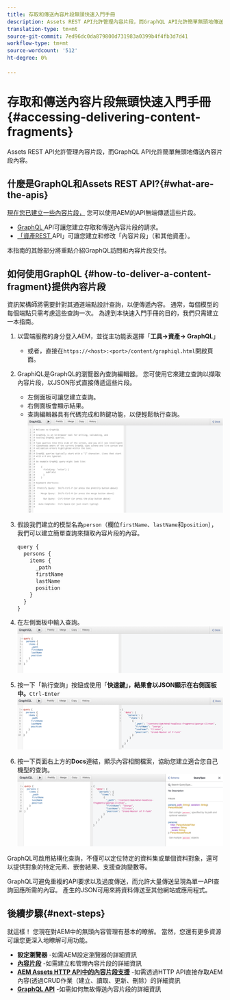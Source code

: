 ```yaml
---
title: 存取和傳送內容片段無頭快速入門手冊
description: Assets REST API允許管理內容片段，而GraphQL API允許簡單無頭地傳送內容片段內容。
translation-type: tm+mt
source-git-commit: 7ed96dc0da879800d731983a0399b4f4fb3d7d41
workflow-type: tm+mt
source-wordcount: '512'
ht-degree: 0%

---
```



# 存取和傳送內容片段無頭快速入門手冊{#accessing-delivering-content-fragments}

Assets REST API允許管理內容片段，而GraphQL API允許簡單無頭地傳送內容片段內容。

## 什麼是GraphQL和Assets REST API?{#what-are-the-apis}

[現在您已建立一些內容片段，](create-content-fragment.md) 您可以使用AEM的API無端傳遞這些片段。

* [GraphQL ](/help/assets/content-fragments/graphql-api-content-fragments.md) API可讓您建立存取和傳送內容片段的請求。
* [「資產REST ](/help/assets/content-fragments/assets-api-content-fragments.md) API」可讓您建立和修改「內容片段」（和其他資產）。

本指南的其餘部分將重點介紹GraphQL訪問和內容片段交付。

## 如何使用GraphQL {#how-to-deliver-a-content-fragment}提供內容片段

資訊架構師將需要針對其通道端點設計查詢，以便傳遞內容。 通常，每個模型的每個端點只需考慮這些查詢一次。 為達到本快速入門手冊的目的，我們只需建立一本指南。

1. 以雲端服務的身分登入AEM，並從主功能表選擇「**工具->資產-> GraphQL**」
   * 或者，直接在`https://<host>:<port>/content/graphiql.html`開啟頁面。

1. GraphiQL是GraphQL的瀏覽器內查詢編輯器。 您可使用它來建立查詢以擷取內容片段，以JSON形式直接傳遞這些片段。
   * 左側面板可讓您建立查詢。
   * 右側面板會顯示結果。
   * 查詢編輯器具有代碼完成和熱鍵功能，以便輕鬆執行查詢。
      ![圖形QL編輯器](../assets/graphiql.png)

1. 假設我們建立的模型名為`person`（欄位`firstName`、`lastName`和`position`），我們可以建立簡單查詢來擷取內容片段的內容。

   ```
   query {
     persons {
       items {
         _path
         firstName
         lastName
         position
       }
     }
   }
   ```

1. 在左側面板中輸入查詢。
   ![GraphiQL查詢](../assets/graphiql-query.png)

1. 按一下「執行查詢」按鈕或使用「**快速鍵」，結果會以JSON顯示在右側面板中。**`Ctrl-Enter`
   ![GraphiQL結果](../assets/graphiql-results.png)

1. 按一下頁面右上方的&#x200B;**Docs**連結，顯示內容相關檔案，協助您建立適合您自己機型的查詢。
   ![GraphiQL文檔](../assets/graphiql-documentation.png)

GraphQL可啟用結構化查詢，不僅可以定位特定的資料集或單個資料對象，還可以提供對象的特定元素、嵌套結果、支援查詢變數等。

GraphQL可避免重複的API要求以及過度傳送，而允許大量傳送呈現為單一API查詢回應所需的內容。 產生的JSON可用來將資料傳送至其他網站或應用程式。

## 後續步驟{#next-steps}

就這樣！ 您現在對AEM中的無頭內容管理有基本的瞭解。 當然，您還有更多資源可讓您更深入地瞭解可用功能。

* **設定瀏覽器** -如需AEM設定瀏覽器的詳細資訊
* **[內容片段](/help/assets/content-fragments/content-fragments.md)** -如需建立和管理內容片段的詳細資訊
* **[AEM Assets HTTP API中的內容片段支援](/help/assets/content-fragments/assets-api-content-fragments.md)** -如需透過HTTP API直接存取AEM內容(透過CRUD作業（建立、讀取、更新、刪除）的詳細資訊
* **[GraphQL API](/help/assets/content-fragments/graphql-api-content-fragments.md)** -如需如何無故傳送內容片段的詳細資訊
